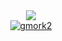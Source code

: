 <div align="center">
  <a href="https://budtmo.github.io"><img src="https://github-readme-stats.vercel.app/api/top-langs/?username=gmork2"></a><br>
  <a href="https://budtmo.github.io"><img src="https://komarev.com/ghpvc/?username=gmork2&label=Profile%20views&color=blue&style=plastic" alt="gmork2"> </a>
</div>
